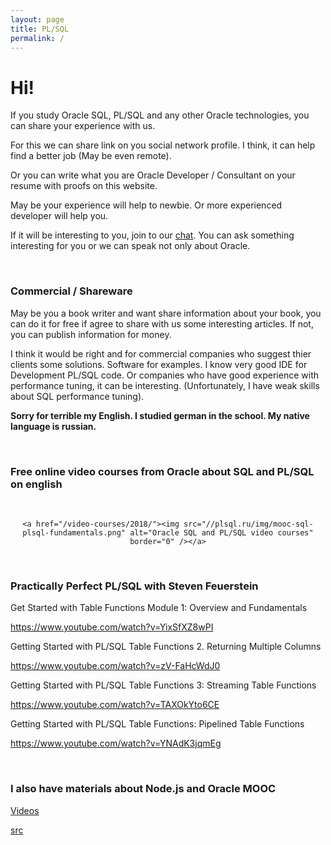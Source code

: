 ```yaml
---
layout: page
title: PL/SQL
permalink: /
---
```


# Hi!

If you study Oracle SQL, PL/SQL and any other Oracle technologies, you can share your experience with us.

For this we can share link on you social network profile. I think, it can help find a better job (May be even remote).

Or you can write what you are Oracle Developer / Consultant on your resume with proofs on this website.

May be your experience will help to newbie. Or more experienced developer will help you.

If it will be interesting to you, join to our <a href="https://oracledba.net/chat/">chat</a>. You can ask something interesting for you or we can speak not only about Oracle.

<br/>

### Commercial / Shareware

May be you a book writer and want share information about your book, you can do it for free if agree to share with us some interesting articles. If not, you can publish information for money.

I think it would be right and for commercial companies who suggest thier clients some solutions. Software for examples. I know very good IDE for Development PL/SQL code. Or companies who have good experience with performance tuning, it can be interesting. (Unfortunately, I have weak skills about SQL performance tuning).

**Sorry for terrible my English. I studied german in the school. My native language is russian.**

<br/>

### Free online video courses from Oracle about SQL and PL/SQL on english

<br/>

<div align="center">

    <a href="/video-courses/2018/"><img src="//plsql.ru/img/mooc-sql-plsql-fundamentals.png" alt="Oracle SQL and PL/SQL video courses" border="0" /></a>

</div>

<br/>

### Practically Perfect PL/SQL with Steven Feuerstein

Get Started with Table Functions Module 1: Overview and Fundamentals

https://www.youtube.com/watch?v=YixSfXZ8wPI

Getting Started with PL/SQL Table Functions 2. Returning Multiple Columns

https://www.youtube.com/watch?v=zV-FaHcWdJ0

Getting Started with PL/SQL Table Functions 3: Streaming Table Functions

https://www.youtube.com/watch?v=TAXOkYto6CE

Getting Started with PL/SQL Table Functions: Pipelined Table Functions

https://www.youtube.com/watch?v=YNAdK3jqmEg

<br/>

### I also have materials about Node.js and Oracle MOOC

<a href="https://labs.jsdev.org/backend/nodejs/2018/introduction-to-nodejs-using-oracle-cloud/" rel="nofollow">Videos</a>

<a href="https://github.com/marley-nodejs/oracle-mooc-introduction-to-nodejs-using-oracle-cloud" rel="nofollow">src</a>
